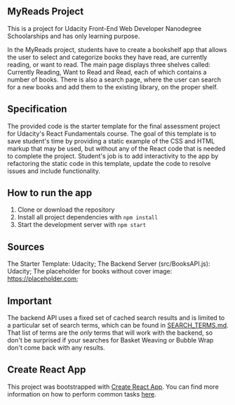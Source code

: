 ## MyReads Project

This is a project for Udacity Front-End Web Developer Nanodegree Schoolarships and has only learning purpose.

In the MyReads project, students have to create a bookshelf app that allows the user to select and categorize books they have read, are currently reading, or want to read. The main page displays three shelves called: Currently Reading, Want to Read and Read, each of which contains a number of books. There is also a search page, where the user can search for a new books and add them to the existing library, on the proper shelf.


## Specification

The provided code is the starter template for the final assessment project for Udacity's React Fundamentals course. The goal of this template is to save student's time by providing a static example of the CSS and HTML markup that may be used, but without any of the React code that is needed to complete the project. Student's job is to add interactivity to the app by refactoring the static code in this template,  update the code to resolve issues and include functionality.

## How to run the app

1. Clone or download the repository
2. Install all project dependencies with `npm install`
3. Start the development server with `npm start`

## Sources

The Starter Template: Udacity;
The Backend Server (src/BooksAPI.js): Udacity;
The placeholder for books without cover image:  https://placeholder.com;


 ## Important
 
The backend API uses a fixed set of cached search results and is limited to a particular set of search terms, which can be found in [SEARCH_TERMS.md](SEARCH_TERMS.md). That list of terms are the _only_ terms that will work with the backend, so don't be surprised if your searches for Basket Weaving or Bubble Wrap don't come back with any results.

## Create React App

This project was bootstrapped with [Create React App](https://github.com/facebookincubator/create-react-app). You can find more information on how to perform common tasks [here](https://github.com/facebookincubator/create-react-app/blob/master/packages/react-scripts/template/README.md).


